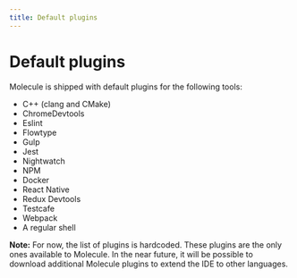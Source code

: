 ```yaml
---
title: Default plugins
---
```


Default plugins
===============

Molecule is shipped with default plugins for the following tools:

- C++ (clang and CMake)
- ChromeDevtools
- Eslint
- Flowtype
- Gulp
- Jest
- Nightwatch
- NPM
- Docker
- React Native
- Redux Devtools
- Testcafe
- Webpack
- A regular shell

**Note:** For now, the list of plugins is hardcoded. These plugins are the only
ones available to Molecule. In the near future, it will be possible to download
additional Molecule plugins to extend the IDE to other languages.
